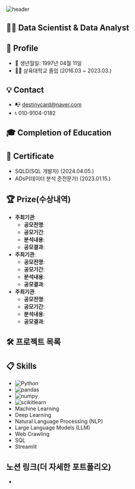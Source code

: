 ![
header](https://capsule-render.vercel.app/api?type=rounded&color=auto&height=100&section=header&text=포트폴리오%20소개&fontSize=35)


## 👨‍💻 Data Scientist & Data Analyst


## 👨 Profile
- 👶 생년월일: 1997년 04월 11일
- 👨‍🎓 삼육대학교 졸업 (2016.03 ~ 2023.03.)


## 💡 Contact
- 📭 destinycard@naver.com
- 📞 010-9104-0182

## 🎓 Completion of Education

## 📑 Certificate
- SQLD(SQL 개발자) (2024.04.05.)
- ADsP(데이터 분석 준전문가) (2023.01.15.)


## 🏆 Prize(수상내역)
- **주최기관**: 
  - **공모전명**: 
  - **공모기간**: 
  - **분석내용**: 
  - **공모결과**: 
- **주최기관**: 
  - **공모전명**: 
  - **공모기간**: 
  - **분석내용**: 
  - **공모결과**: 
- **주최기관**:
  - **공모전명**: 
  - **공모기간**: 
  - **분석내용**: 
  - **공모결과**: 

## 🛠 프로젝트 목록

## 📋 Skills
- ![Python](https://img.shields.io/badge/Python-3776AB?style=for-the-badge&logo=Python&logoColor=white)
- ![pandas](https://img.shields.io/badge/pandas-150458?style=for-the-badge&logo=pandas&logoColor=white)
- ![numpy](https://img.shields.io/badge/numpy-013243?style=for-the-badge&logo=numpy&logoColor=white)
- ![scikitlearn](https://img.shields.io/badge/scikitlearn-F7931E?style=for-the-badge&logo=scikitlearn&logoColor=white)
- Machine Learning
- Deep Learning
- Natural Language Processing (NLP)
- Large Language Models (LLM)
- Web Crawling
- SQL
- Streamlit

## 노션 링크(더 자세한 포트폴리오)
- 
<br/>
<br/>



